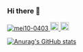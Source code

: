 ### Hi there 👋

<!--
**mei10-0403/mei10-0403** is a ✨ _special_ ✨ repository because its `README.md` (this file) appears on your GitHub profile.

Here are some ideas to get you started:

- 🔭 I’m currently working on ...
- 🌱 I’m currently learning ...
- 👯 I’m looking to collaborate on ...
- 🤔 I’m looking for help with ...
- 💬 Ask me about ...
- 📫 How to reach me: ...
- 😄 Pronouns: ...
- ⚡ Fun fact: ...
-->

<p align="left"> 
  <a href="https://github.com/mei10-0403">
    <img src="https://komarev.com/ghpvc/?username=mei10-0403" alt="mei10-0403" />
  </a>
  <a href="http://twitter.com/https://twitter.com/mmatsumo">
    <img height="20" src="https://img.shields.io/twitter/follow/mmatsumo?label=Twitter&logo=twitter&style=flat" />
  </a>
  <a href="http://qiita.com/yutkat">
    <img height="20" src="https://qiita-badge.apiapi.app/s/yutkat/posts.svg" />
  </a>
</p>

[![Anurag's GitHub stats](https://github-readme-stats.vercel.app/api?username=mei10-0403)](https://github.com/mei10-0403/github-readme-stats)
